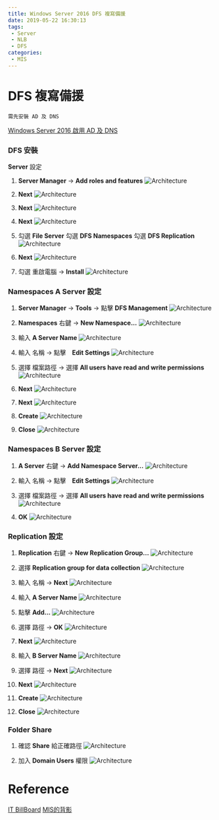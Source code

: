 ```yaml
---
title: Windows Server 2016 DFS 複寫備援
date: 2019-05-22 16:30:13
tags: 
 - Server
 - NLB
 - DFS
categories: 
 - MIS
---
```


# DFS 複寫備援
    需先安裝 AD 及 DNS
 [Windows Server 2016 啟用 AD 及 DNS](/2019/05/24/InstallADAndDNS/)

### DFS 安裝
**Server** 設定
1. **Server Manager** → **Add roles and features**
![Architecture](1.png)

2. **Next**
![Architecture](2.png)

3. **Next**
![Architecture](3.png)

4. **Next**
![Architecture](4.png)

5. 勾選 **File Server**
   勾選 **DFS Namespaces**
   勾選 **DFS Replication**
![Architecture](5.png)

6. **Next**
![Architecture](6.png)

7. 勾選 重啟電腦 → **Install**
![Architecture](7.png)

### Namespaces A Server 設定
1. **Server Manager** → **Tools** → 點擊 **DFS Management**
![Architecture](8.png)

2. **Namespaces** 右鍵 → **New Namespace...**
![Architecture](9.png)

3. 輸入 **A Server Name**
![Architecture](10.png)

4. 輸入 名稱 → 點擊　**Edit Settings**
![Architecture](11.png)

5. 選擇 檔案路徑 → 選擇 **All users have read and write permissions**
![Architecture](12.png)

6. **Next**
![Architecture](13.png)

7. **Next**
![Architecture](14.png)

8. **Create**
![Architecture](15.png)

9. **Close**
![Architecture](16.png)

### Namespaces B Server 設定
1. **A Server** 右鍵 → **Add Namespace Server...**
![Architecture](17.png)

2. 輸入 名稱 → 點擊　**Edit Settings**
![Architecture](18.png)

3. 選擇 檔案路徑 → 選擇 **All users have read and write permissions**
![Architecture](19.png)

4. **OK**
![Architecture](20.png)

### Replication 設定
1. **Replication** 右鍵 → **New Replication Group...**
![Architecture](22.png)

2. 選擇 **Replication group for data collection**
![Architecture](23.png)

3. 輸入 名稱 → **Next**
![Architecture](24.png)

4. 輸入 **A Server Name**
![Architecture](25.png)

5. 點擊 **Add...**
![Architecture](26.png)

6. 選擇 路徑 → **OK**
![Architecture](27.png)

7. **Next**
![Architecture](28.png)

8. 輸入 **B Server Name**
![Architecture](29.png)

9. 選擇 路徑 → **Next**
![Architecture](30.png)

10. **Next**
![Architecture](31.png)

11. **Create**
![Architecture](32.png)

12. **Close**
![Architecture](33.png)

### Folder Share
1. 確認 **Share** 給正確路徑
![Architecture](34.png)

2. 加入 **Domain Users** 權限
![Architecture](35.png)

# Reference
[IT BillBoard](http://itbillboard.blogspot.com/2016/11/windows-serverdfs-rdfsdfs-ndfs.html)
[MIS的背影](https://blog.pmail.idv.tw/?p=10523)